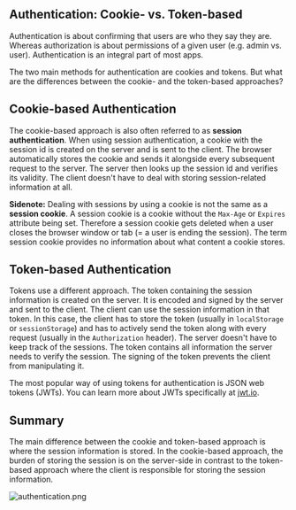 ## Authentication: Cookie- vs. Token-based

Authentication is about confirming that users are who they say they are. Whereas authorization is about permissions of a given user (e.g. admin vs. user). Authentication is an integral part of most apps.

The two main methods for authentication are cookies and tokens. But what are the differences between the cookie- and the token-based approaches?

## Cookie-based Authentication

The cookie-based approach is also often referred to as **session authentication**. When using session authentication, a cookie with the session id is created on the server and is sent to the client. The browser automatically stores the cookie and sends it alongside every subsequent request to the server. The server then looks up the session id and verifies its validity. The client doesn't have to deal with storing session-related information at all.

**Sidenote:** Dealing with sessions by using a cookie is not the same as a **session cookie**. A session cookie is a cookie without the `Max-Age` or `Expires` attribute being set. Therefore a session cookie gets deleted when a user closes the browser window or tab (= a user is ending the session). The term session cookie provides no information about what content a cookie stores.
 
## Token-based Authentication

Tokens use a different approach. The token containing the session information is created on the server. It is encoded and signed by the server and sent to the client. The client can use the session information in that token. In this case, the client has to store the token (usually in `localStorage` or `sessionStorage`) and has to actively send the token along with every request (usually in the `Authorization` header). The server doesn't have to keep track of the sessions. The token contains all information the server needs to verify the session. The signing of the token prevents the client from manipulating it.

The most popular way of using tokens for authentication is JSON web tokens (JWTs). You can learn more about JWTs specifically at [jwt.io](https://jwt.io/introduction).

## Summary

The main difference between the cookie and token-based approach is where the session information is stored. In the cookie-based approach, the burden of storing the session is on the server-side in contrast to the token-based approach where the client is responsible for storing the session information.

![authentication.png](https://cdn.hashnode.com/res/hashnode/image/upload/v1636403503161/8wg6Rz35A.png)